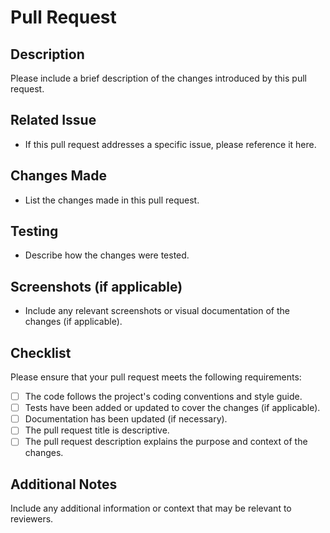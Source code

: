 # Pull Request

## Description

Please include a brief description of the changes introduced by this pull request.

## Related Issue

- If this pull request addresses a specific issue, please reference it here.

## Changes Made

- List the changes made in this pull request.

## Testing

- Describe how the changes were tested.

## Screenshots (if applicable)

- Include any relevant screenshots or visual documentation of the changes (if applicable).

## Checklist

Please ensure that your pull request meets the following requirements:

- [ ] The code follows the project's coding conventions and style guide.
- [ ] Tests have been added or updated to cover the changes (if applicable).
- [ ] Documentation has been updated (if necessary).
- [ ] The pull request title is descriptive.
- [ ] The pull request description explains the purpose and context of the changes.

## Additional Notes

Include any additional information or context that may be relevant to reviewers.
